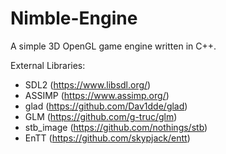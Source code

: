 # Nimble-Engine
A simple 3D OpenGL game engine written in C++.

External Libraries:
- SDL2 (https://www.libsdl.org/)
- ASSIMP (https://www.assimp.org/)
- glad (https://github.com/Dav1dde/glad)
- GLM (https://github.com/g-truc/glm)
- stb_image (https://github.com/nothings/stb)
- EnTT (https://github.com/skypjack/entt)
